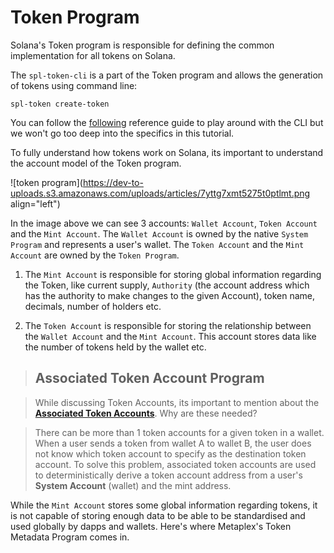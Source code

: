 # Token Program

Solana's Token program is responsible for defining the common implementation for all tokens on Solana.

The `spl-token-cli` is a part of the Token program and allows the generation of tokens using command line:

```plaintext
spl-token create-token
```

You can follow the [following](https://spl.solana.com/token#reference-guide) reference guide to play around with the CLI but we won't go too deep into the specifics in this tutorial.

To fully understand how tokens work on Solana, its important to understand the account model of the Token program.

![token program](https://dev-to-uploads.s3.amazonaws.com/uploads/articles/7yttg7xmt5275t0ptlmt.png align="left")

In the image above we can see 3 accounts: `Wallet Account`, `Token Account` and the `Mint Account`. The `Wallet Account` is owned by the native `System Program` and represents a user's wallet. The `Token Account` and the `Mint Account` are owned by the `Token Program`.

1. The `Mint Account` is responsible for storing global information regarding the Token, like current supply, `Authority` (the account address which has the authority to make changes to the given Account), token name, decimals, number of holders etc.
    
2. The `Token Account` is responsible for storing the relationship between the `Wallet Account` and the `Mint Account`. This account stores data like the number of tokens held by the wallet etc.

> ## Associated Token Account Program

> While discussing Token Accounts, its important to mention about the [**Associated Token Accounts**](https://spl.solana.com/associated-token-account). Why are these needed?

> There can be more than 1 token accounts for a given token in a wallet. When a user sends a token from wallet A to wallet B, the user does not know which token account to specify as the destination token account. To solve this problem, associated token accounts are used to deterministically derive a token account address from a user's **System Account** (wallet) and the mint address.

While the `Mint Account` stores some global information regarding tokens, it is not capable of storing enough data to be able to be standardised and used globally by dapps and wallets. Here's where Metaplex's Token Metadata Program comes in.
